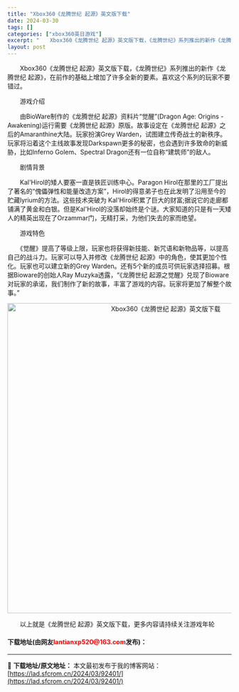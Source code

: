 ```yaml
---
title: "Xbox360《龙腾世纪 起源》英文版下载"
date: 2024-03-30
tags: []
categories: ["xbox360英日游戏"]
excerpt: "　　Xbox360《龙腾世纪 起源》英文版下载，《龙腾世纪》系列推出的新作《龙腾世纪 起源》，在前作的基础上增加了许多全新的要素。喜欢这个系列的玩家不要错过。 　　游戏介绍 　　由BioWare制作的《龙腾世纪 起源》资料片&ldquo;觉醒&rdquo;(Dragon Age: Origins -&hellip;"
layout: post
---
```


 <p>　　Xbox360《龙腾世纪 起源》英文版下载，《龙腾世纪》系列推出的新作《龙腾世纪 起源》，在前作的基础上增加了许多全新的要素。喜欢这个系列的玩家不要错过。</p> <p>　　游戏介绍</p> <p>　　由BioWare制作的《龙腾世纪 起源》资料片&ldquo;觉醒&rdquo;(Dragon Age: Origins - Awakening)运行需要《龙腾世纪 起源》原版。故事设定在《龙腾世纪 起源》之后的Amaranthine大陆。玩家扮演Grey Warden，试图建立传奇战士的新秩序。玩家将沿着这个主线故事发现Darkspawn更多的秘密，也会遇到许多致命的新威胁，比如Inferno Golem、Spectral Dragon还有一位自称&ldquo;建筑师&rdquo;的敌人。</p> <p>　　剧情背景</p> <p>　　Kal&#39;Hirol的矮人要塞一直是铁匠训练中心。Paragon Hirol在那里的工厂提出了著名的&ldquo;傀儡弹性和能量改造方案&rdquo;，Hirol的得意弟子也在此发明了沿用至今的贮藏lyrium的方法。这些技术突破为 Kal&#39;Hirol积累了巨大的财富;据说它的走廊都铺满了黄金和白银。但是Kal&#39;Hirol的没落却始终是个谜。大家知道的只是有一天矮人的精英出现在了Orzammar门，无精打采，为他们失去的家而绝望。</p> <p>　　游戏特色</p> <p>　　《觉醒》提高了等级上限，玩家也将获得新技能、新咒语和新物品等，以提高自己的战斗力。玩家可以导入并修改《龙腾世纪 起源》中的角色，使其更加个性化。玩家也可以建立新的Grey Warden。还有5个新的成员可供玩家选择招募。根据Bioware的创始人Ray Muzyka透露，&ldquo;《龙腾世纪 起源之觉醒》兑现了Bioware对玩家的承诺，我们制作了新的故事，丰富了游戏的内容。玩家将更加了解整个故事。&rdquo;</p> <p align="center"><img align="" border="0" src="https://lad.sfcrom.cn/wp-content/uploads/2024/03/20240330_6607d3d501fad.jpg" width="696" alt="Xbox360《龙腾世纪 起源》英文版下载" /></p> <p>　　以上就是《龙腾世纪 起源》英文版下载，更多内容请持续关注游戏年轮</p> <p><h4>下载地址(由网友<font color="red">lantianxp520@163.com</font>发布)：</h4></p> 

---
📖 **下载地址/原文地址：** 本文最初发布于我的博客网站：[https://lad.sfcrom.cn/2024/03/92401/](https://lad.sfcrom.cn/2024/03/92401/)

